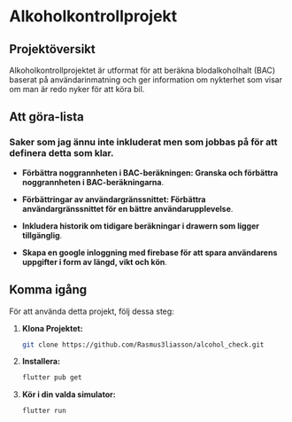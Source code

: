 # Alkoholkontrollprojekt

## Projektöversikt

Alkoholkontrollprojektet är utformat för att beräkna blodalkoholhalt (BAC) baserat på användarinmatning och ger information om nykterhet som visar om man är redo nyker för att köra bil.

## Att göra-lista

### Saker som jag ännu inte inkluderat men som jobbas på för att definera detta som klar.

- **Förbättra noggrannheten i BAC-beräkningen: Granska och förbättra noggrannheten i BAC-beräkningarna**.

- **Förbättringar av användargränssnittet: Förbättra användargränssnittet för en bättre användarupplevelse**.

- **Inkludera historik om tidigare beräkningar i drawern som ligger tillgänglig**.

- **Skapa en google inloggning med firebase för att spara användarens uppgifter i form av längd, vikt och kön**.

## Komma igång

För att använda detta projekt, följ dessa steg:

1. **Klona Projektet:**
   ```bash
   git clone https://github.com/Rasmus3liasson/alcohol_check.git

2. **Installera:**
   ```bash
   flutter pub get
3. **Kör i din valda simulator:**
   ```bash
   flutter run     
   
